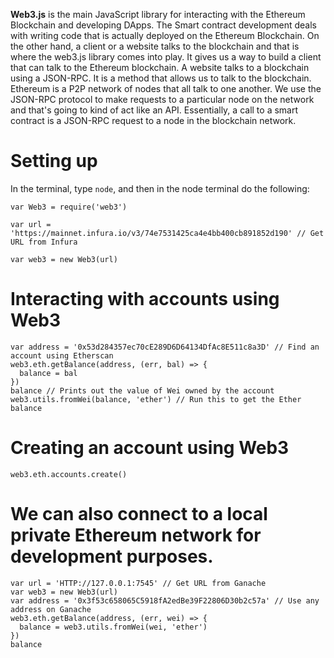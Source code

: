 **Web3.js** is the main JavaScript library for interacting with the Ethereum
Blockchain and developing DApps. The Smart contract development deals with
writing code that is actually deployed on the Ethereum Blockchain. On the other hand,
a client or a website talks to the blockchain and that is where the web3.js
library comes into play. It gives us a way to build a client that can talk to the
Ethereum blockchain. A website talks to a blockchain using a JSON-RPC. It is a method
that allows us to talk to the blockchain. Ethereum is a P2P network of nodes that all
talk to one another. We use the JSON-RPC protocol to make requests to a particular node
on the network and that's going to kind of act like an API. Essentially, a call to a
smart contract is a JSON-RPC request to a node in the blockchain network.

# Setting up
In the terminal, type `node`, and then in the node terminal do the following:
```
var Web3 = require('web3')

var url = 'https://mainnet.infura.io/v3/74e7531425ca4e4bb400cb891852d190' // Get URL from Infura

var web3 = new Web3(url)
```
# Interacting with accounts using Web3
```
var address = '0x53d284357ec70cE289D6D64134DfAc8E511c8a3D' // Find an account using Etherscan
web3.eth.getBalance(address, (err, bal) => {
  balance = bal
})
balance // Prints out the value of Wei owned by the account
web3.utils.fromWei(balance, 'ether') // Run this to get the Ether balance
```
# Creating an account using Web3
```
web3.eth.accounts.create()
```

# We can also connect to a local private Ethereum network for development purposes.
```
var url = 'HTTP://127.0.0.1:7545' // Get URL from Ganache
var web3 = new Web3(url)
var address = '0x3f53c658065C5918fA2edBe39F22806D30b2c57a' // Use any address on Ganache
web3.eth.getBalance(address, (err, wei) => {
  balance = web3.utils.fromWei(wei, 'ether')
})
balance
```
